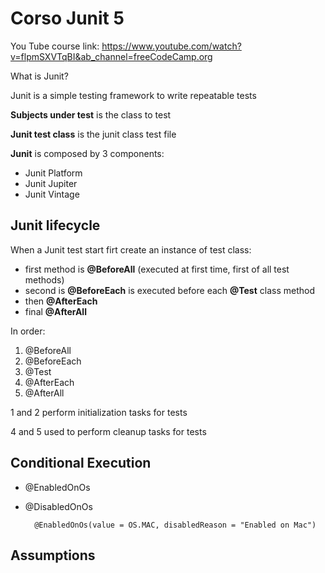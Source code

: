 # Corso Junit 5

You Tube course link: https://www.youtube.com/watch?v=flpmSXVTqBI&ab_channel=freeCodeCamp.org

What is Junit? 

Junit is a simple testing framework to write repeatable tests

**Subjects under test** is the class to test

**Junit test class** is the junit class test file

**Junit** is composed by 3 components:

- Junit Platform
- Junit Jupiter
- Junit Vintage

## Junit lifecycle

When a Junit test start firt create an instance of test class:

- first method is **@BeforeAll** (executed at first time, first of all test methods)
- second is **@BeforeEach** is executed before each **@Test** class method
- then **@AfterEach**
- final **@AfterAll**

In order:
1) @BeforeAll
2) @BeforeEach
3) @Test
4) @AfterEach
5) @AfterAll

1 and 2 perform initialization tasks for tests

4 and 5 used to perform cleanup tasks for tests

## Conditional Execution

- @EnabledOnOs
- @DisabledOnOs

        @EnabledOnOs(value = OS.MAC, disabledReason = "Enabled on Mac")

## Assumptions


